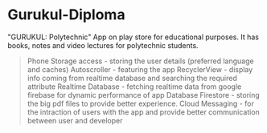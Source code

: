 # Gurukul-Diploma
"GURUKUL: Polytechnic" App on play store for educational purposes. It has books, notes and video lectures for polytechnic students.

> Phone Storage access - storing the user details (preferred language and caches)
> Autoscroller - featuring the app
> RecyclerView - display info coming from realtime database and searching the required attribute
> Realtime Database - fetching realtime data from google firebase for dynamic performance of app
> Database Firestore - storing the big pdf files to provide better experience.
> Cloud Messaging - for the intraction of users with the app and provide better communication between user and developer

